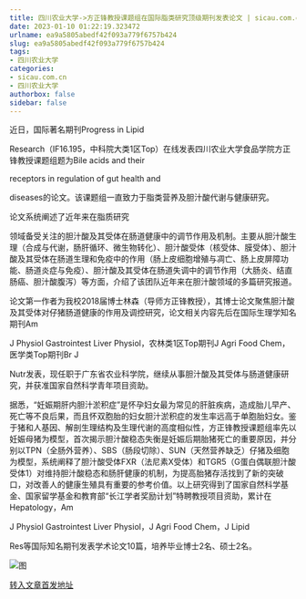 ```yaml
---
title: 四川农业大学->方正锋教授课题组在国际脂类研究顶级期刊发表论文 | sicau.com.cn
date: 2023-01-10 01:22:19.323472
urlname: ea9a5805abedf42f093a779f6757b424
slug: ea9a5805abedf42f093a779f6757b424
tags: 
- 四川农业大学
categories:
- sicau.com.cn
- 四川农业大学
authorbox: false
sidebar: false
---
```

近日，国际著名期刊Progress in Lipid

Research（IF16.195，中科院大类1区Top）在线发表四川农业大学食品学院方正锋教授课题组题为Bile acids and their

receptors in regulation of gut health and

diseases的论文。该课题组一直致力于脂类营养及胆汁酸代谢与健康研究。

论文系统阐述了近年来在脂质研究
<!--more-->
领域备受关注的胆汁酸及其受体在肠道健康中的调节作用及机制。主要从胆汁酸生理（合成与代谢，肠肝循环、微生物转化）、胆汁酸受体（核受体、膜受体）、胆汁酸及其受体在肠道生理和免疫中的作用（肠上皮细胞增殖与凋亡、肠上皮屏障功能、肠道炎症与免疫）、胆汁酸及其受体在肠道失调中的调节作用（大肠炎、结直肠癌、胆汁酸腹泻）等方面，介绍了该团队近年来在胆汁酸领域的多篇研究报道。

论文第一作者为我校2018届博士林森（导师方正锋教授），其博士论文聚焦胆汁酸及其受体对仔猪肠道健康的作用及调控研究，论文相关内容先后在国际生理学知名期刊Am

J Physiol Gastrointest Liver Physiol，农林类1区Top期刊J Agri Food Chem，医学类Top期刊Br J

Nutr发表，现任职于广东省农业科学院，继续从事胆汁酸及其受体与肠道健康研究，并获准国家自然科学青年项目资助。

据悉，“妊娠期肝内胆汁淤积症”是怀孕妇女最为常见的肝脏疾病，造成胎儿早产、死亡等不良后果，而且怀双胞胎的妇女胆汁淤积症的发生率远高于单胞胎妇女。鉴于猪和人基因、解剖生理结构及生理代谢的高度相似性，方正锋教授课题组率先以妊娠母猪为模型，首次揭示胆汁酸稳态失衡是妊娠后期胎猪死亡的重要原因，并分别以TPN（全肠外营养）、SBS（肠段切除）、SUN（天然营养缺乏）仔猪及细胞为模型，系统阐释了胆汁酸受体FXR（法尼素X受体）和TGR5（G蛋白偶联胆汁酸受体1）对维持胆汁酸稳态和肠肝健康的机制，为提高胎猪存活找到了新的突破口，对改善人的健康生殖具有重要的参考价值。以上研究得到了国家自然科学基金、国家留学基金和教育部“长江学者奖励计划”特聘教授项目资助，累计在Hepatology，Am

J Physiol Gastrointest Liver Physiol，J Agri Food Chem，J Lipid

Res等国际知名期刊发表学术论文10篇，培养毕业博士2名、硕士2名。

![图](https://news.sicau.edu.cn/__local/A/7C/9E/9E8616DC14B77668C1DEFBFDA2B_744DA34A_6F056.png)

[转入文章首发地址](https://news.sicau.edu.cn/info/1078/70828.htm)